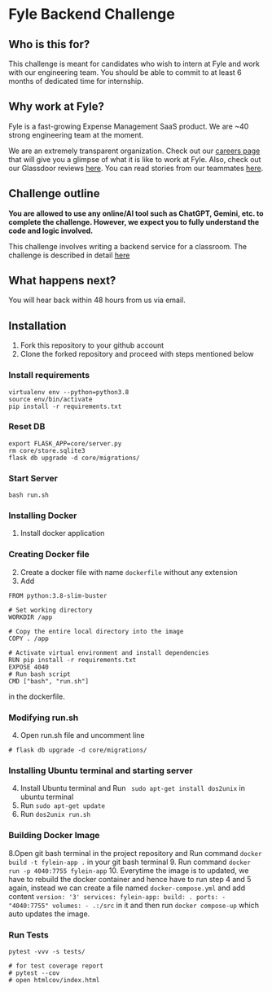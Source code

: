# Fyle Backend Challenge

## Who is this for?

This challenge is meant for candidates who wish to intern at Fyle and work with our engineering team. You should be able to commit to at least 6 months of dedicated time for internship.

## Why work at Fyle?

Fyle is a fast-growing Expense Management SaaS product. We are ~40 strong engineering team at the moment. 

We are an extremely transparent organization. Check out our [careers page](https://careers.fylehq.com) that will give you a glimpse of what it is like to work at Fyle. Also, check out our Glassdoor reviews [here](https://www.glassdoor.co.in/Reviews/Fyle-Reviews-E1723235.htm). You can read stories from our teammates [here](https://stories.fylehq.com).


## Challenge outline

**You are allowed to use any online/AI tool such as ChatGPT, Gemini, etc. to complete the challenge. However, we expect you to fully understand the code and logic involved.**

This challenge involves writing a backend service for a classroom. The challenge is described in detail [here](./Application.md)


## What happens next?

You will hear back within 48 hours from us via email. 


## Installation

1. Fork this repository to your github account
2. Clone the forked repository and proceed with steps mentioned below

### Install requirements

```
virtualenv env --python=python3.8
source env/bin/activate
pip install -r requirements.txt
```
### Reset DB

```
export FLASK_APP=core/server.py
rm core/store.sqlite3
flask db upgrade -d core/migrations/
```
### Start Server

```
bash run.sh
```
### Installing Docker
1.	Install docker application
### Creating Docker file
2. Create a docker file with name `dockerfile` without any extension
3. Add
```
FROM python:3.8-slim-buster

# Set working directory
WORKDIR /app

# Copy the entire local directory into the image
COPY . /app

# Activate virtual environment and install dependencies
RUN pip install -r requirements.txt
EXPOSE 4040
# Run bash script
CMD ["bash", "run.sh"]
```
in the dockerfile.
### Modifying run.sh
4. Open run.sh file and uncomment line 
```
# flask db upgrade -d core/migrations/
```
### Installing Ubuntu terminal and starting server
4. Install Ubuntu terminal and Run ` sudo apt-get install dos2unix` in ubuntu terminal
6. Run `sudo apt-get update` 
7. Run `dos2unix run.sh`
### Building Docker Image
8.Open git bash terminal in the project repository and Run command 
`docker build -t fylein-app .`
in your git bash terminal
9. Run command 
`docker run -p 4040:7755 fylein-app`
10. Everytime the image is to updated, we have to rebuild the docker container and hence have to run step 4 and 5 again, instead we can create a file named `docker-compose.yml` and add content 
`version: '3'
services:
  fylein-app:
    build: .
    ports:
      - "4040:7755"
    volumes:
      - .:/src`
in it and then run `docker compose-up` which auto updates the image.


### Run Tests

```
pytest -vvv -s tests/

# for test coverage report
# pytest --cov
# open htmlcov/index.html
```

